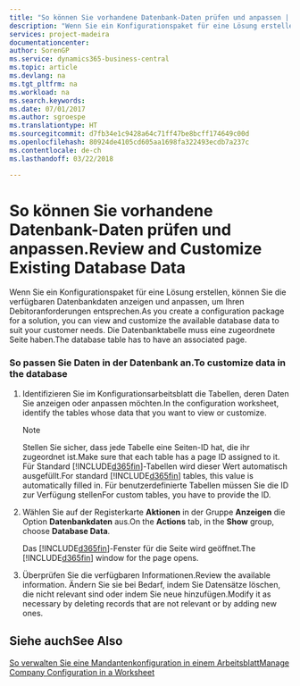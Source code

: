 ```yaml
---
title: "So können Sie vorhandene Datenbank-Daten prüfen und anpassen | Microsoft Docs"
description: "Wenn Sie ein Konfigurationspaket für eine Lösung erstellen, können Sie die verfügbaren Datenbankdaten anzeigen und anpassen, um Ihren Debitoranforderungen entsprechen. Die Datenbanktabelle muss eine zugeordnete Seite haben."
services: project-madeira
documentationcenter: 
author: SorenGP
ms.service: dynamics365-business-central
ms.topic: article
ms.devlang: na
ms.tgt_pltfrm: na
ms.workload: na
ms.search.keywords: 
ms.date: 07/01/2017
ms.author: sgroespe
ms.translationtype: HT
ms.sourcegitcommit: d7fb34e1c9428a64c71ff47be8bcff174649c00d
ms.openlocfilehash: 80924de4105cd605aa1698fa322493ecdb7a237c
ms.contentlocale: de-ch
ms.lasthandoff: 03/22/2018

---
```

# <a name="review-and-customize-existing-database-data"></a><span data-ttu-id="54f59-104">So können Sie vorhandene Datenbank-Daten prüfen und anpassen.</span><span class="sxs-lookup"><span data-stu-id="54f59-104">Review and Customize Existing Database Data</span></span>
<span data-ttu-id="54f59-105">Wenn Sie ein Konfigurationspaket für eine Lösung erstellen, können Sie die verfügbaren Datenbankdaten anzeigen und anpassen, um Ihren Debitoranforderungen entsprechen.</span><span class="sxs-lookup"><span data-stu-id="54f59-105">As you create a configuration package for a solution, you can view and customize the available database data to suit your customer needs.</span></span> <span data-ttu-id="54f59-106">Die Datenbanktabelle muss eine zugeordnete Seite haben.</span><span class="sxs-lookup"><span data-stu-id="54f59-106">The database table has to have an associated page.</span></span>  

### <a name="to-customize-data-in-the-database"></a><span data-ttu-id="54f59-107">So passen Sie Daten in der Datenbank an.</span><span class="sxs-lookup"><span data-stu-id="54f59-107">To customize data in the database</span></span>  

1.  <span data-ttu-id="54f59-108">Identifizieren Sie im Konfigurationsarbeitsblatt die Tabellen, deren Daten Sie anzeigen oder anpassen möchten.</span><span class="sxs-lookup"><span data-stu-id="54f59-108">In the configuration worksheet, identify the tables whose data that you want to view or customize.</span></span>  

    > [!NOTE]  
    >  <span data-ttu-id="54f59-109">Stellen Sie sicher, dass jede Tabelle eine Seiten-ID hat, die ihr zugeordnet ist.</span><span class="sxs-lookup"><span data-stu-id="54f59-109">Make sure that each table has a page ID assigned to it.</span></span> <span data-ttu-id="54f59-110">Für Standard [!INCLUDE[d365fin](includes/d365fin_md.md)]-Tabellen wird dieser Wert automatisch ausgefüllt.</span><span class="sxs-lookup"><span data-stu-id="54f59-110">For standard [!INCLUDE[d365fin](includes/d365fin_md.md)] tables, this value is automatically filled in.</span></span> <span data-ttu-id="54f59-111">Für benutzerdefinierte Tabellen müssen Sie die ID zur Verfügung stellen</span><span class="sxs-lookup"><span data-stu-id="54f59-111">For custom tables, you have to provide the ID.</span></span>  

2.  <span data-ttu-id="54f59-112">Wählen Sie auf der Registerkarte **Aktionen** in der Gruppe **Anzeigen** die Option **Datenbankdaten** aus.</span><span class="sxs-lookup"><span data-stu-id="54f59-112">On the **Actions** tab, in the **Show** group, choose **Database Data**.</span></span>  

     <span data-ttu-id="54f59-113">Das [!INCLUDE[d365fin](includes/d365fin_md.md)]-Fenster für die Seite wird geöffnet.</span><span class="sxs-lookup"><span data-stu-id="54f59-113">The [!INCLUDE[d365fin](includes/d365fin_md.md)] window for the page opens.</span></span>  

3.  <span data-ttu-id="54f59-114">Überprüfen Sie die verfügbaren Informationen.</span><span class="sxs-lookup"><span data-stu-id="54f59-114">Review the available information.</span></span> <span data-ttu-id="54f59-115">Ändern Sie sie bei Bedarf, indem Sie Datensätze löschen, die nicht relevant sind oder indem Sie neue hinzufügen.</span><span class="sxs-lookup"><span data-stu-id="54f59-115">Modify it as necessary by deleting records that are not relevant or by adding new ones.</span></span>  

## <a name="see-also"></a><span data-ttu-id="54f59-116">Siehe auch</span><span class="sxs-lookup"><span data-stu-id="54f59-116">See Also</span></span>  
 [<span data-ttu-id="54f59-117">So verwalten Sie eine Mandantenkonfiguration in einem Arbeitsblatt</span><span class="sxs-lookup"><span data-stu-id="54f59-117">Manage Company Configuration in a Worksheet</span></span>](admin-how-to-manage-company-configuration-in-a-worksheet.md)

